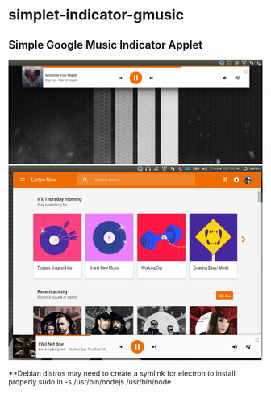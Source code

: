 # simplet-indicator-gmusic

## Simple Google Music Indicator Applet

![Ubuntu Indicator](extras/ubuntu-collapsed.png?raw=true "")
![Ubuntu Indicator](extras/ubuntu-open.png?raw=true "")

**Debian distros may need to create a symlink for electron to install properly
    sudo ln -s /usr/bin/nodejs /usr/bin/node
